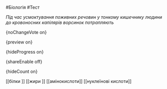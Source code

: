 #Біологія #Тест

*Під час усмоктування поживних речовин у тонкому кишечнику людини до кровоносних капілярів ворсинок потрапляють*

{noChangeVote on}

{preview on}

{hideProgress on}

{shareEnable off}

{hideCount on}

[[білки ]]
[[жири ]]
[[амінокислоти]]
[[нуклеїнові кислоти]]

